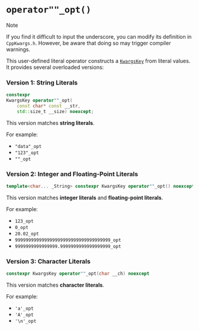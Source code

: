 # `operator""_opt()`

> [!NOTE]
> If you find it difficult to input the underscore, you can modify its definition in `CppKwargs.h`. However, be aware that doing so may trigger compiler warnings.

This user-defined literal operator constructs a [`KwargsKey`](./KwargsKey.md) from literal values. It provides several overloaded versions:

### Version 1: String Literals

```cpp
constexpr
KwargsKey operator""_opt(
    const char* const __str,
    std::size_t __size) noexcept;
```

This version matches **string literals**.

For example:

- `"data"_opt`
- `"123"_opt`
- `""_opt`

### Version 2: Integer and Floating-Point Literals

```cpp
template<char... _String> constexpr KwargsKey operator""_opt() noexcept
```

This version matches **integer literals** and **floating-point literals**.

For example:

- `123_opt`
- `0_opt`
- `20.02_opt`
- `999999999999999999999999999999999999_opt`
- `9999999999999999.9999999999999999999_opt`

### Version 3: Character Literals

```cpp
constexpr KwargsKey operator""_opt(char __ch) noexcept
```

This version matches **character literals**.

For example:

- `'a'_opt`
- `'A'_opt`
- `'\n'_opt`